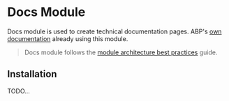 # Docs Module

Docs module is used to create technical documentation pages. ABP's [own documentation](https://abp.io/documents/) already using this module.

> Docs module follows the [module architecture best practices](../Best-Practices/Module-Architecture.md) guide.

## Installation

TODO...